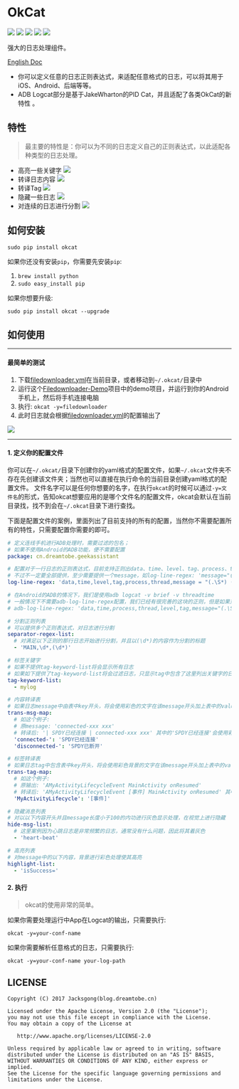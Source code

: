 # OkCat

![](https://img.shields.io/badge/unscramble-OkCat-blue.svg)
![](https://img.shields.io/badge/license-Apache2-blue.svg)
[![](https://img.shields.io/badge/readme-English-blue.svg)](https://github.com/Jacksgong/okcat)
[![](https://img.shields.io/badge/readme-中文-blue.svg)](https://github.com/Jacksgong/okcat/blob/master/README-zh.md)
[![](https://img.shields.io/badge/pip-okcat-green.svg)](https://pypi.python.org/pypi/OkCat)

强大的日志处理组件。

[English Doc](https://github.com/Jacksgong/okcat)

- 你可以定义任意的日志正则表达式，来适配任意格式的日志，可以将其用于iOS、Android、后端等等。
- ADB Logcat部分是基于JakeWharton的PID Cat，并且适配了各类OkCat的新特性 。

## 特性

> 最主要的特性是：你可以为不同的日志定义自己的正则表达式，以此适配各种类型的日志处理。

- 高亮一些关键字
![](https://github.com/Jacksgong/okcat/raw/master/arts/highlight-demo.png)
- 转译日志内容
![](https://github.com/Jacksgong/okcat/raw/master/arts/trans-msg-demo.png)
- 转译Tag
![](https://github.com/Jacksgong/okcat/raw/master/arts/trans-tag-demo.png)
- 隐藏一些日志
![](https://github.com/Jacksgong/okcat/raw/master/arts/hide-msg-demo.png)
- 对连续的日志进行分割
![](https://github.com/Jacksgong/okcat/raw/master/arts/separate-demo.png)

## 如何安装

```shell
sudo pip install okcat
```

如果你还没有安装`pip`，你需要先安装`pip`:

1. `brew install python`
2. `sudo easy_install pip`

如果你想要升级:

```
sudo pip install okcat --upgrade
```

## 如何使用

---

#### 最简单的测试

1. 下载[filedownloader.yml](https://github.com/Jacksgong/okcat/raw/master/demo-conf/filedownloader.yml)在当前目录，或者移动到`~/.okcat/`目录中
3. 运行这个[Filedownloader-Demo](https://github.com/lingochamp/FileDownloader)项目中的demo项目，并运行到你的Android手机上，然后将手机连接电脑 
4. 执行: `okcat -y=filedownloader`
5. 此时日志就会根据[filedownloader.yml](https://github.com/Jacksgong/okcat/raw/master/demo-conf/filedownloader.yml)的配置输出了

![](https://github.com/Jacksgong/okcat/raw/master/arts/demo.png)

---

#### 1. 定义你的配置文件

你可以在`~/.okcat/`目录下创建你的yaml格式的配置文件，如果`~/.okcat`文件夹不存在先创建该文件夹；当然也可以直接在执行命令的当前目录创建yaml格式的配置文件。
文件名字可以是任何你想要的名字，在执行`okcat`的时候可以通过`-y=文件名`的形式，告知okcat想要应用的是哪个文件名的配置文件，okcat会默认在当前目录找，找不到会在`~/.okcat`目录下进行查找。

下面是配置文件的案例，里面列出了目前支持的所有的配置，当然你不需要配置所有的特性，只需要配置你需要的即可。

```yml
# 定义连线手机进行ADB处理时，需要过滤的包名；
# 如果不使用Android的ADB功能，便不需要配置
package: cn.dreamtobe.geekassistant

# 配置对于一行日志的正则表达式，目前支持正则出data、time、level、tag、process、thread、message
# 不过不一定要全部提供，至少需要提供一个message，如log-line-regex: 'message="(.\S*)"'
log-line-regex: 'data,time,level,tag,process,thread,message = "(.\S*) (.\S*) ([A-Z])/([^:[]*):\[(\d*):([^] ]*)\] (.*?)$"'

# 在Android的ADB的情况下，我们是使用adb logcat -v brief -v threadtime
# 一般情况下不需要adb-log-line-regex配置，我们已经有很完善的这块的正则，但是如果对这个需要特别定制便可以使用以下定制
# adb-log-line-regex: 'data,time,process,thread,level,tag,message="(.\S*) (.\S*) (\d*) (\d*) ([A-Z]) ([^:]*): (.*?)$"'

# 分割正则列表
# 可以提供多个正则表达式，对日志进行分割
separator-regex-list:
  # 对满足以下正则的那行日志开始进行分割，并且以(\d*)的内容作为分割的标题
  - 'MAIN,\d*,(\d*)'

# 标签关键字
# 如果不提供tag-keyword-list将会显示所有日志
# 如果如下提供了tag-keyword-list将会过滤日志，只显示tag中包含了这里列出关键字的日志
tag-keyword-list:
  - mylog

# 内容转译表
# 如果日志message中由表中key开头，将会使用彩色的文字在该message开头加上表中的value
trans-msg-map:
  # 如这个例子: 
  # 原message: 'connected-xxx xxx'
  # 转译后: '| SPDY已经连接 | connected-xxx xxx' 其中的'SPDY已经连接'会使用彩色的文字显示
  'connected-': 'SPDY已经连接'
  'disconnected-': 'SPDY已断开'

# 标签转译表
# 如果日志tag中包含表中key开头，将会使用彩色背景的文字在该message开头加上表中的value
trans-tag-map:
  # 如这个例子:
  # 原输出: 'AMyActivityLifecycleEvent	MainActivity onResumed'
  # 转译后: 'AMyActivityLifecycleEvent	[事件] MainActivity onResumed' 其中'[事件]'会使用彩色背景
  'MyActivityLifecycle': '[事件]'

# 隐藏消息列表
# 对以以下内容开头并且message长度小于100的内功进行灰色显示处理，在视觉上进行隐藏
hide-msg-list:
  # 这里案例因为心跳日志是非常频繁的日志，通常没有什么问题，因此将其着灰色
  - 'heart-beat'

# 高亮列表
# 对message中的以下内容，背景进行彩色处理使其高亮
highlight-list:
  - 'isSuccess='
```

#### 2. 执行

> okcat的使用非常的简单。

如果你需要处理运行中App在Logcat的输出，只需要执行:

```shell
okcat -y=your-conf-name
```

如果你需要解析任意格式的日志，只需要执行:

```shell
okcat -y=your-conf-name your-log-path
```

## LICENSE

```
Copyright (C) 2017 Jacksgong(blog.dreamtobe.cn)

Licensed under the Apache License, Version 2.0 (the "License");
you may not use this file except in compliance with the License.
You may obtain a copy of the License at

   http://www.apache.org/licenses/LICENSE-2.0

Unless required by applicable law or agreed to in writing, software
distributed under the License is distributed on an "AS IS" BASIS,
WITHOUT WARRANTIES OR CONDITIONS OF ANY KIND, either express or implied.
See the License for the specific language governing permissions and
limitations under the License.
```

